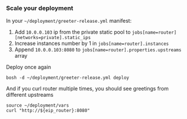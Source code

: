 ###  Scale your deployment

In your `~/deployment/greeter-release.yml` manifest:

1. Add `10.0.0.103` ip from the private static pool to `jobs[name=router][networks=private].static_ips`
2. Increase instances number by 1 in `jobs[name=router].instances`
3. Append `10.0.0.103:8080` to `jobs[name=router].properties.upstreams` array

Deploy once again

```
bosh -d ~/deployment/greeter-release.yml deploy
```

And if you curl router multiple times, you should see greetings from different upstreams

```
source ~/deployment/vars
curl "http://${eip_router}:8080"
```
